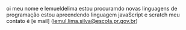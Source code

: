 oi meu nome e lemueldelima
estou procuramdo novas linguagens de programação
estou apreendendo linguagem javaScript e scratch
meu contato é [e mail] (lemul.lima.silva@escola.pr.gov.br)
